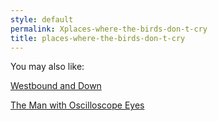```yaml
---
style: default
permalink: Xplaces-where-the-birds-don-t-cry
title: places-where-the-birds-don-t-cry
---
```

You may also like:

[Westbound and Down](http://scp-wiki.net/westbound-and-down)

[The Man with Oscilloscope Eyes](http://scp-wiki.net/first-interlude)
